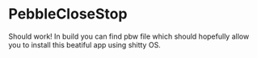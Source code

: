 # PebbleCloseStop
Should work!
In build you can find pbw file which should hopefully allow you to install this beatiful app using shitty OS.
